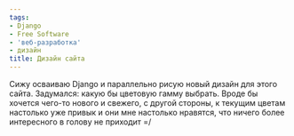 ```yaml
---
tags:
- Django
- Free Software
- 'веб-разработка'
- дизайн
title: Дизайн сайта
---
```


Сижу осваиваю Django и параллельно рисую новый дизайн для этого сайта.
Задумался: какую бы цветовую гамму выбрать. Вроде бы хочется чего-то
нового и свежего, с другой стороны, к текущим цветам настолько уже
привык и они мне настолько нравятся, что ничего более интересного в
голову не приходит =/
